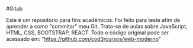 #Gitub

Este é um repositório para fins acadêmicos.
Foi feito para teste afim de aprender a como "commitar" meu Git.
Trata-se de aulas sobre JavaScript, HTML, CSS, BOOTSTRAP, REACT.
Todo o código original pode ser acessado em: "https://github.com/cod3rcursos/web-moderno"